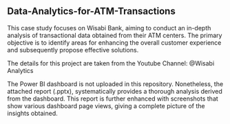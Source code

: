 ## Data-Analytics-for-ATM-Transactions

This case study focuses on Wisabi Bank, aiming to conduct an in-depth analysis of transactional data obtained from their ATM centers.
The primary objective is to identify areas for enhancing the overall customer experience and subsequently propose effective solutions.

The details for this project are taken from the Youtube Channel: @Wisabi Analytics

The Power BI dashboard is not uploaded in this repository. 
Nonetheless, the attached report (.pptx), systematically provides a thorough analysis derived from the dashboard. 
This report is further enhanced with screenshots that show various dashboard page views, giving a complete picture of the insights obtained.
